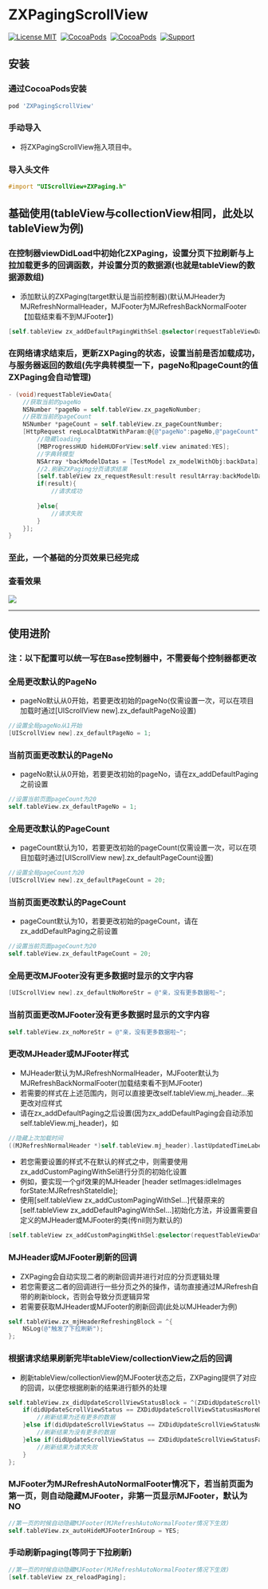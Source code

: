 # ZXPagingScrollView
[![License MIT](https://img.shields.io/badge/license-MIT-green.svg?style=flat)](https://raw.githubusercontent.com/SmileZXLee/ZXPagingScrollView/master/LICENSE)&nbsp;
[![CocoaPods](http://img.shields.io/cocoapods/v/ZXPagingScrollView.svg?style=flat)](http://cocoapods.org/?q=ZXPagingScrollView)&nbsp;
[![CocoaPods](http://img.shields.io/cocoapods/p/ZXPagingScrollView.svg?style=flat)](http://cocoapods.org/?q=ZXPagingScrollView)&nbsp;
[![Support](https://img.shields.io/badge/support-iOS%208.0%2B%20-blue.svg?style=flat)](https://www.apple.com/nl/ios/)&nbsp;
## 安装
### 通过CocoaPods安装
```ruby
pod 'ZXPagingScrollView'
```
### 手动导入
* 将ZXPagingScrollView拖入项目中。

### 导入头文件
```objective-c
#import "UIScrollView+ZXPaging.h"
```
## 基础使用(tableView与collectionView相同，此处以tableView为例)
### 在控制器viewDidLoad中初始化ZXPaging，设置分页下拉刷新与上拉加载更多的回调函数，并设置分页的数据源(也就是tableView的数据源数组)
* 添加默认的ZXPaging(target默认是当前控制器)(默认MJHeader为MJRefreshNormalHeader，MJFooter为MJRefreshBackNormalFooter【加载结束看不到MJFooter】)
```objective-c
[self.tableView zx_addDefaultPagingWithSel:@selector(requestTableViewData) pagingDatas:self.datasAttar];
```
### 在网络请求结束后，更新ZXPaging的状态，设置当前是否加载成功，与服务器返回的数组(先字典转模型一下，pageNo和pageCount的值ZXPaging会自动管理)
```objective-c
- (void)requestTableViewData{
    //获取当前的pageNo
    NSNumber *pageNo = self.tableView.zx_pageNoNumber;
    //获取当前的pageCount
    NSNumber *pageCount = self.tableView.zx_pageCountNumber;
    [HttpRequest reqLocalDtatWithParam:@{@"pageNo":pageNo,@"pageCount":pageCount} resultBlock:^(BOOL result, id  _Nonnull backData) {
        //隐藏loading
        [MBProgressHUD hideHUDForView:self.view animated:YES];
        //字典转模型
        NSArray *backModelDatas = [TestModel zx_modelWithObj:backData];
        //2.刷新ZXPaging分页请求结果
        [self.tableView zx_requestResult:result resultArray:backModelDatas];
        if(result){
            //请求成功
            
        }else{
            //请求失败
        }
    }];
}
```
### 至此，一个基础的分页效果已经完成
### 查看效果
<img src="https://img-blog.csdnimg.cn/20191025144212386.gif"/>

***

## 使用进阶
### 注：以下配置可以统一写在Base控制器中，不需要每个控制器都更改
### 全局更改默认的PageNo
* pageNo默认从0开始，若要更改初始的pageNo(仅需设置一次，可以在项目加载时通过[UIScrollView new].zx_defaultPageNo设置)
```objective-c
//设置全局pageNo从1开始
[UIScrollView new].zx_defaultPageNo = 1;
```
### 当前页面更改默认的PageNo
* pageNo默认从0开始，若要更改初始的pageNo，请在zx_addDefaultPaging之前设置
```objective-c
//设置当前页面pageCount为20
self.tableView.zx_defaultPageNo = 1;
```
### 全局更改默认的PageCount
* pageCount默认为10，若要更改初始的pageCount(仅需设置一次，可以在项目加载时通过[UIScrollView new].zx_defaultPageCount设置)
```objective-c
//设置全局pageCount为20
[UIScrollView new].zx_defaultPageCount = 20;
```
### 当前页面更改默认的PageCount
* pageCount默认为10，若要更改初始的pageCount，请在zx_addDefaultPaging之前设置
```objective-c
//设置当前页面pageCount为20
self.tableView.zx_defaultPageCount = 20;
```
### 全局更改MJFooter没有更多数据时显示的文字内容
```objective-c
[UIScrollView new].zx_defaultNoMoreStr = @"亲，没有更多数据啦~";
```
### 当前页面更改MJFooter没有更多数据时显示的文字内容
```objective-c
self.tableView.zx_noMoreStr = @"亲，没有更多数据啦~";
```
### 更改MJHeader或MJFooter样式
* MJHeader默认为MJRefreshNormalHeader，MJFooter默认为MJRefreshBackNormalFooter(加载结束看不到MJFooter)
* 若需要的样式在上述范围内，则可以直接更改self.tableView.mj_header...来更改对应样式
* 请在zx_addDefaultPaging之后设置(因为zx_addDefaultPaging会自动添加self.tableView.mj_header)，如
```objective-c
//隐藏上次加载时间
((MJRefreshNormalHeader *)self.tableView.mj_header).lastUpdatedTimeLabel.hidden = YES;
```
* 若您需要设置的样式不在默认的样式之中，则需要使用zx_addCustomPagingWithSel进行分页的初始化设置
* 例如，要实现一个gif效果的MJHeader
[header setImages:idleImages forState:MJRefreshStateIdle];
* 使用[self.tableView zx_addCustomPagingWithSel...]代替原来的[self.tableView zx_addDefaultPagingWithSel...]初始化方法，并设置需要自定义的MJHeader或MJFooter的类(传nil则为默认的)
```objective-c
[self.tableView zx_addCustomPagingWithSel:@selector(requestTableViewData) customMJHeaderClass:[MJRefreshGifHeader class] customMJFooterClass:nil pagingDatas:self.datasAttar];
```
### MJHeader或MJFooter刷新的回调
* ZXPaging会自动实现二者的刷新回调并进行对应的分页逻辑处理
* 若您需要这二者的回调进行一些分页之外的操作，请勿直接通过MJRefresh自带的刷新block，否则会导致分页逻辑异常
* 若需要获取MJHeader或MJFooter的刷新回调(此处以MJHeader为例)
```objective-c
self.tableView.zx_mjHeaderRefreshingBlock = ^{
    NSLog(@"触发了下拉刷新");
};
```
### 根据请求结果刷新完毕tableView/collectionView之后的回调
* 刷新tableView/collectionView的MJFooter状态之后，ZXPaging提供了对应的回调，以便您根据刷新的结果进行额外的处理
```objective-c
self.tableView.zx_didUpdateScrollViewStatusBlock = ^(ZXDidUpdateScrollViewStatus didUpdateScrollViewStatus) {
    if(didUpdateScrollViewStatus == ZXDidUpdateScrollViewStatusHasMoreData){
        //刷新结果为还有更多的数据
    }else if(didUpdateScrollViewStatus == ZXDidUpdateScrollViewStatusNoMoreData){
        //刷新结果为没有更多的数据
    }else if(didUpdateScrollViewStatus == ZXDidUpdateScrollViewStatusFailed){
        //刷新结果为请求失败
    }
};
```
### MJFooter为MJRefreshAutoNormalFooter情况下，若当前页面为第一页，则自动隐藏MJFooter，非第一页显示MJFooter，默认为NO
```objective-c
//第一页的时候自动隐藏MJFooter(MJRefreshAutoNormalFooter情况下生效)
self.tableView.zx_autoHideMJFooterInGroup = YES;
```
### 手动刷新paging(等同于下拉刷新)
```objective-c
//第一页的时候自动隐藏MJFooter(MJRefreshAutoNormalFooter情况下生效)
[self.tableView zx_reloadPaging];
```
